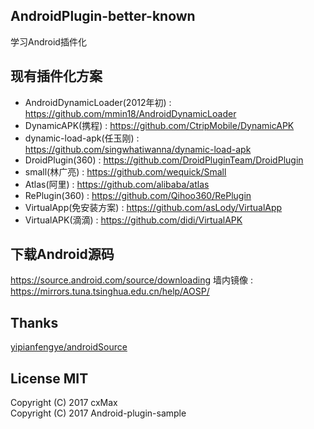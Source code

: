 ## AndroidPlugin-better-known
学习Android插件化

## 现有插件化方案
* AndroidDynamicLoader(2012年初) : https://github.com/mmin18/AndroidDynamicLoader
* DynamicAPK(携程) : https://github.com/CtripMobile/DynamicAPK
* dynamic-load-apk(任玉刚) : https://github.com/singwhatiwanna/dynamic-load-apk
* DroidPlugin(360) : https://github.com/DroidPluginTeam/DroidPlugin  
* small(林广亮) : https://github.com/wequick/Small
* Atlas(阿里) : https://github.com/alibaba/atlas 
* RePlugin(360) : https://github.com/Qihoo360/RePlugin
* VirtualApp(免安装方案) : https://github.com/asLody/VirtualApp  
* VirtualAPK(滴滴) : https://github.com/didi/VirtualAPK  

## 下载Android源码
https://source.android.com/source/downloading
墙内镜像 :  
https://mirrors.tuna.tsinghua.edu.cn/help/AOSP/


## Thanks
[yipianfengye/androidSource](https://github.com/yipianfengye/androidSource)

## License MIT
 Copyright (C) 2017 cxMax  
 Copyright (C) 2017 Android-plugin-sample  
